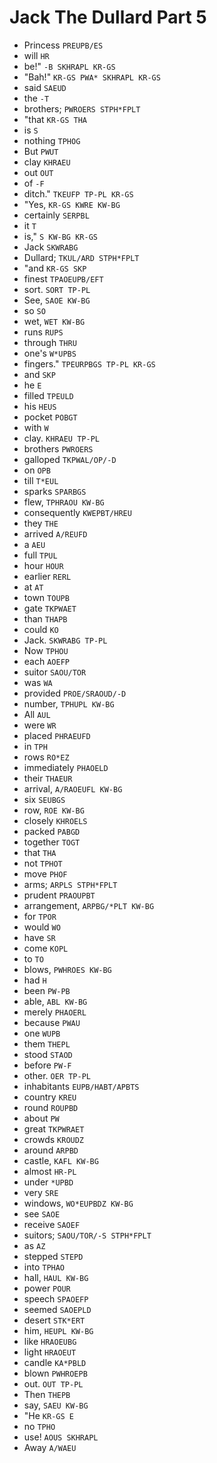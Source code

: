 # Jack The Dullard Part 5

* Princess `PREUPB/ES`
* will `HR`
* be!" `-B SKHRAPL KR-GS`
* "Bah!" `KR-GS PWA* SKHRAPL KR-GS`
* said `SAEUD`
* the `-T`
* brothers; `PWROERS STPH*FPLT`
* "that `KR-GS THA`
* is `S`
* nothing `TPHOG`
* But `PWUT`
* clay `KHRAEU`
* out `OUT`
* of `-F`
* ditch." `TKEUFP TP-PL KR-GS`
* "Yes, `KR-GS KWRE KW-BG`
* certainly `SERPBL`
* it `T`
* is," `S KW-BG KR-GS`
* Jack `SKWRABG`
* Dullard; `TKUL/ARD STPH*FPLT`
* "and `KR-GS SKP`
* finest `TPAOEUPB/EFT`
* sort. `SORT TP-PL`
* See, `SAOE KW-BG`
* so `SO`
* wet, `WET KW-BG`
* runs `RUPS`
* through `THRU`
* one's `W*UPBS`
* fingers." `TPEURPBGS TP-PL KR-GS`
* and `SKP`
* he `E`
* filled `TPEULD`
* his `HEUS`
* pocket `POBGT`
* with `W`
* clay. `KHRAEU TP-PL`
* brothers `PWROERS`
* galloped `TKPWAL/OP/-D`
* on `OPB`
* till `T*EUL`
* sparks `SPARBGS`
* flew, `TPHRAOU KW-BG`
* consequently `KWEPBT/HREU`
* they `THE`
* arrived `A/REUFD`
* a `AEU`
* full `TPUL`
* hour `HOUR`
* earlier `RERL`
* at `AT`
* town `TOUPB`
* gate `TKPWAET`
* than `THAPB`
* could `KO`
* Jack. `SKWRABG TP-PL`
* Now `TPHOU`
* each `AOEFP`
* suitor `SAOU/TOR`
* was `WA`
* provided `PROE/SRAOUD/-D`
* number, `TPHUPL KW-BG`
* All `AUL`
* were `WR`
* placed `PHRAEUFD`
* in `TPH`
* rows `RO*EZ`
* immediately `PHAOELD`
* their `THAEUR`
* arrival, `A/RAOEUFL KW-BG`
* six `SEUBGS`
* row, `ROE KW-BG`
* closely `KHROELS`
* packed `PABGD`
* together `TOGT`
* that `THA`
* not `TPHOT`
* move `PHOF`
* arms; `ARPLS STPH*FPLT`
* prudent `PRAOUPBT`
* arrangement, `ARPBG/*PLT KW-BG`
* for `TPOR`
* would `WO`
* have `SR`
* come `KOPL`
* to `TO`
* blows, `PWHROES KW-BG`
* had `H`
* been `PW-PB`
* able, `ABL KW-BG`
* merely `PHAOERL`
* because `PWAU`
* one `WUPB`
* them `THEPL`
* stood `STAOD`
* before `PW-F`
* other. `OER TP-PL`
* inhabitants `EUPB/HABT/APBTS`
* country `KREU`
* round `ROUPBD`
* about `PW`
* great `TKPWRAET`
* crowds `KROUDZ`
* around `ARPBD`
* castle, `KAFL KW-BG`
* almost `HR-PL`
* under `*UPBD`
* very `SRE`
* windows, `WO*EUPBDZ KW-BG`
* see `SAOE`
* receive `SAOEF`
* suitors; `SAOU/TOR/-S STPH*FPLT`
* as `AZ`
* stepped `STEPD`
* into `TPHAO`
* hall, `HAUL KW-BG`
* power `POUR`
* speech `SPAOEFP`
* seemed `SAOEPLD`
* desert `STK*ERT`
* him, `HEUPL KW-BG`
* like `HRAOEUBG`
* light `HRAOEUT`
* candle `KA*PBLD`
* blown `PWHROEPB`
* out. `OUT TP-PL`
* Then `THEPB`
* say, `SAEU KW-BG`
* "He `KR-GS E`
* no `TPHO`
* use! `AOUS SKHRAPL`
* Away `A/WAEU`
